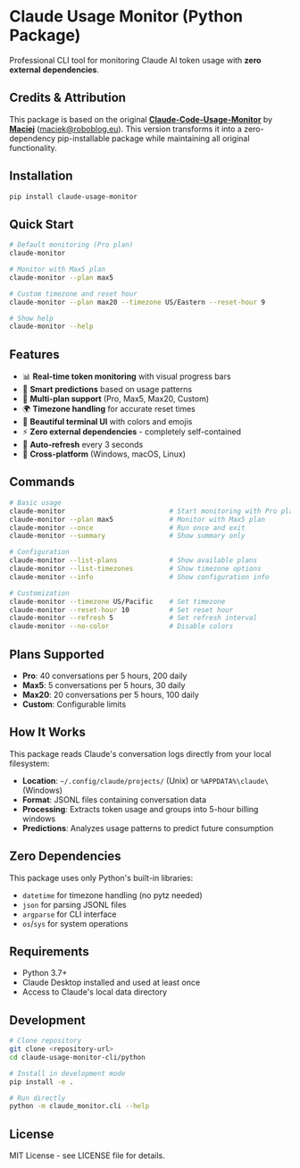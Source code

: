 # Claude Usage Monitor (Python Package)

Professional CLI tool for monitoring Claude AI token usage with **zero external dependencies**.

## Credits & Attribution

This package is based on the original **[Claude-Code-Usage-Monitor](https://github.com/Maciek-roboblog/Claude-Code-Usage-Monitor)** by **[Maciej](https://github.com/Maciek-roboblog)** (maciek@roboblog.eu). This version transforms it into a zero-dependency pip-installable package while maintaining all original functionality.

## Installation

```bash
pip install claude-usage-monitor
```

## Quick Start

```bash
# Default monitoring (Pro plan)
claude-monitor

# Monitor with Max5 plan
claude-monitor --plan max5

# Custom timezone and reset hour
claude-monitor --plan max20 --timezone US/Eastern --reset-hour 9

# Show help
claude-monitor --help
```

## Features

- 📊 **Real-time token monitoring** with visual progress bars
- 🔮 **Smart predictions** based on usage patterns
- 🎯 **Multi-plan support** (Pro, Max5, Max20, Custom)
- 🌍 **Timezone handling** for accurate reset times
- 🎨 **Beautiful terminal UI** with colors and emojis
- ⚡ **Zero external dependencies** - completely self-contained
- 🔄 **Auto-refresh** every 3 seconds
- 📱 **Cross-platform** (Windows, macOS, Linux)

## Commands

```bash
# Basic usage
claude-monitor                          # Start monitoring with Pro plan
claude-monitor --plan max5              # Monitor with Max5 plan
claude-monitor --once                   # Run once and exit
claude-monitor --summary                # Show summary only

# Configuration
claude-monitor --list-plans             # Show available plans
claude-monitor --list-timezones         # Show timezone options
claude-monitor --info                   # Show configuration info

# Customization
claude-monitor --timezone US/Pacific    # Set timezone
claude-monitor --reset-hour 10          # Set reset hour
claude-monitor --refresh 5              # Set refresh interval
claude-monitor --no-color               # Disable colors
```

## Plans Supported

- **Pro**: 40 conversations per 5 hours, 200 daily
- **Max5**: 5 conversations per 5 hours, 30 daily  
- **Max20**: 20 conversations per 5 hours, 100 daily
- **Custom**: Configurable limits

## How It Works

This package reads Claude's conversation logs directly from your local filesystem:

- **Location**: `~/.config/claude/projects/` (Unix) or `%APPDATA%\claude\` (Windows)
- **Format**: JSONL files containing conversation data
- **Processing**: Extracts token usage and groups into 5-hour billing windows
- **Predictions**: Analyzes usage patterns to predict future consumption

## Zero Dependencies

This package uses only Python's built-in libraries:

- `datetime` for timezone handling (no pytz needed)
- `json` for parsing JSONL files
- `argparse` for CLI interface
- `os`/`sys` for system operations

## Requirements

- Python 3.7+
- Claude Desktop installed and used at least once
- Access to Claude's local data directory

## Development

```bash
# Clone repository
git clone <repository-url>
cd claude-usage-monitor-cli/python

# Install in development mode
pip install -e .

# Run directly
python -m claude_monitor.cli --help
```

## License

MIT License - see LICENSE file for details.
